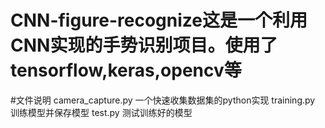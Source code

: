 # CNN-figure-recognize这是一个利用CNN实现的手势识别项目。使用了tensorflow,keras,opencv等

#文件说明
camera_capture.py    一个快速收集数据集的python实现
training.py          训练模型并保存模型
test.py              测试训练好的模型       
